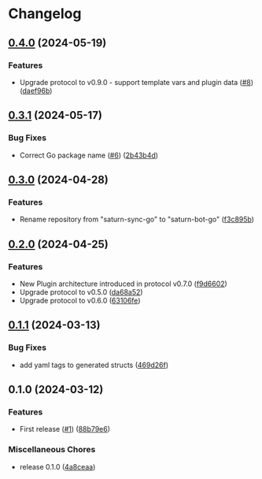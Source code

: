 # Changelog

## [0.4.0](https://github.com/wndhydrnt/saturn-bot-go/compare/v0.3.1...v0.4.0) (2024-05-19)


### Features

* Upgrade protocol to v0.9.0 - support template vars and plugin data ([#8](https://github.com/wndhydrnt/saturn-bot-go/issues/8)) ([daef96b](https://github.com/wndhydrnt/saturn-bot-go/commit/daef96b3a7aa504c4cae445975500d63fada3daf))

## [0.3.1](https://github.com/wndhydrnt/saturn-bot-go/compare/v0.3.0...v0.3.1) (2024-05-17)


### Bug Fixes

* Correct Go package name ([#6](https://github.com/wndhydrnt/saturn-bot-go/issues/6)) ([2b43b4d](https://github.com/wndhydrnt/saturn-bot-go/commit/2b43b4d229001b93d320c7a259dde80c127435a7))

## [0.3.0](https://github.com/wndhydrnt/saturn-bot-go/compare/v0.2.0...v0.3.0) (2024-04-28)


### Features

* Rename repository from "saturn-sync-go" to "saturn-bot-go" ([f3c895b](https://github.com/wndhydrnt/saturn-bot-go/commit/f3c895bd920a60e65a989ae91d0b62773acc30e7))

## [0.2.0](https://github.com/wndhydrnt/saturn-bot-go/compare/v0.1.1...v0.2.0) (2024-04-25)

### Features

- New Plugin architecture introduced in protocol v0.7.0 ([f9d6602](https://github.com/wndhydrnt/saturn-bot-go/commit/f9d6602e210b580d5795c10b06937da9bb250cf9))
- Upgrade protocol to v0.5.0 ([da68a52](https://github.com/wndhydrnt/saturn-bot-go/commit/da68a52a9161f3b10443a8a1ad278c6553bf0fbf))
- Upgrade protocol to v0.6.0 ([63106fe](https://github.com/wndhydrnt/saturn-bot-go/commit/63106fec7b42d9b82af9e612c9d1f006cef5c626))

## [0.1.1](https://github.com/wndhydrnt/saturn-bot-go/compare/v0.1.0...v0.1.1) (2024-03-13)

### Bug Fixes

- add yaml tags to generated structs ([469d26f](https://github.com/wndhydrnt/saturn-bot-go/commit/469d26fc941d5a6c9dfe837892a9417c7f890fd5))

## 0.1.0 (2024-03-12)

### Features

- First release ([#1](https://github.com/wndhydrnt/saturn-bot-go/issues/1)) ([88b79e6](https://github.com/wndhydrnt/saturn-bot-go/commit/88b79e686da41b27897106bfe5f5f44377b365e1))

### Miscellaneous Chores

- release 0.1.0 ([4a8ceaa](https://github.com/wndhydrnt/saturn-bot-go/commit/4a8ceaa720b73bc00db65fd08f043bd249c8f8b4))
